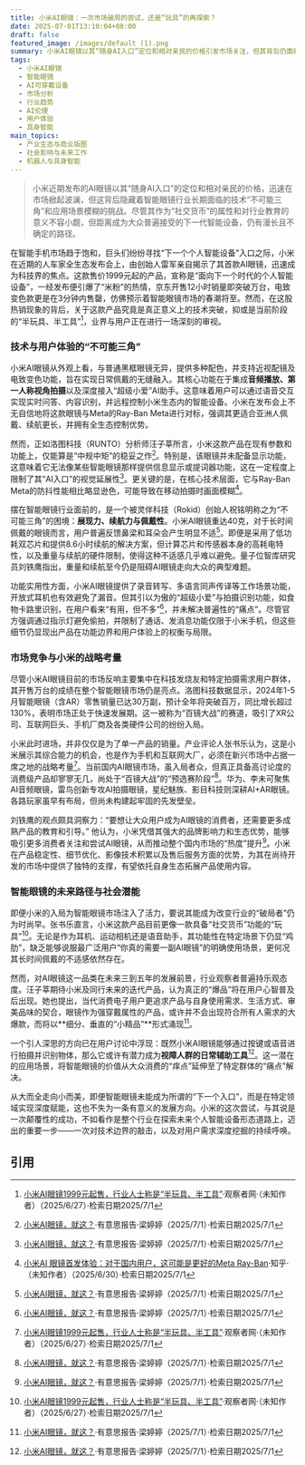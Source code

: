 ```yaml
---
title: 小米AI眼镜：一次市场破局的尝试，还是“玩具”的再探索？
date: 2025-07-01T13:10:04+08:00
draft: false
featured_image: /images/default (1).png
summary: 小米AI眼镜以其“随身AI入口”定位和相对亲民的价格引发市场关注，但其背后仍面临智能眼镜行业在佩戴舒适度、续航和功能实用性上的“不可能三角”挑战。小米的入局被视为推动市场成熟、教育消费者的重要一步，尤其在与Meta竞品对标时展现出生态优势，但其产品属性更偏向“社交货币”或“玩具”，而非解决大众痛点的刚需。未来，智能眼镜或将走向细分垂直市场，甚至有望在助残等特殊领域发挥重要社会价值。
tags: 
  - 小米AI眼镜
  - 智能眼镜
  - AI可穿戴设备
  - 市场分析
  - 行业趋势
  - AI伦理
  - 用户体验
  - 具身智能
main_topics: 
  - 产业生态与商业版图
  - 社会影响与未来工作
  - 机器人与具身智能
---
```


> 小米近期发布的AI眼镜以其“随身AI入口”的定位和相对亲民的价格，迅速在市场掀起波澜，但这背后隐藏着智能眼镜行业长期面临的技术“不可能三角”和应用场景模糊的挑战。尽管其作为“社交货币”的属性和对行业教育的意义不容小觑，但距离成为大众普遍接受的下一代智能设备，仍有漫长且不确定的路径。

在智能手机市场趋于饱和，巨头们纷纷寻找“下一个个人智能设备”入口之际，小米在近期的人车家全生态发布会上，由创始人雷军亲自揭示了其首款AI眼镜，迅速成为科技界的焦点。这款售价1999元起的产品，宣称是“面向下一个时代的个人智能设备”，一经发布便引爆了“米粉”的热情，京东开售12小时销量即突破万台，电致变色款更是在3分钟内售罄，仿佛预示着智能眼镜市场的春潮将至。然而，在这股热销现象的背后，关于这款产品究竟是真正意义上的技术突破，抑或是当前阶段的“半玩具、半工具”[^3]，业界与用户正在进行一场深刻的审视。

### 技术与用户体验的“不可能三角”

小米AI眼镜从外观上看，与普通黑框眼镜无异，提供多种配色，并支持近视配镜及电致变色功能，旨在实现日常佩戴的无缝融入。其核心功能在于集成**音频播放、第一人称视角拍摄**以及深度接入“超级小爱”AI助手。这意味着用户可以通过语音交互实现实时问答、内容识别，并远程控制小米生态内的智能设备。小米在发布会上不无自信地将这款眼镜与Meta的Ray-Ban Meta进行对标，强调其更适合亚洲人佩戴、续航更长，并拥有全生态控制优势。

然而，正如洛图科技（RUNTO）分析师汪子莘所言，小米这款产品在现有参数和功能上，仅能算是“中规中矩”的稳妥之作[^1]。特别是，该眼镜并未配备显示功能，这意味着它无法像某些智能眼镜那样提供信息显示或提词器功能，这在一定程度上限制了其“AI入口”的视觉延展性[^1]。更关键的是，在核心技术层面，它与Ray-Ban Meta的防抖性能相比略显逊色，可能导致在移动拍摄时画面模糊[^2]。

摆在智能眼镜行业面前的，是一个被灵伴科技（Rokid）创始人祝铭明称之为“不可能三角”的困境：**展现力、续航力与佩戴性**。小米AI眼镜重达40克，对于长时间佩戴的眼镜而言，用户普遍反馈鼻梁和耳朵会产生明显不适[^1]。即便是采用了低功耗双芯片和提供8.6小时续航的解决方案，但计算芯片和传感器本身的高耗电特性，以及重量与续航的硬件限制，使得这种不适感几乎难以避免。量子位智库研究员刘铁鹰指出，重量和续航至今仍是阻碍AI眼镜走向大众的典型难题。

功能实用性方面，小米AI眼镜提供了录音转写、多语言同声传译等工作场景功能，开放式耳机也有效避免了漏音。但其引以为傲的“超级小爱”与拍摄识别功能，如食物卡路里识别，在用户看来“有用，但不多”[^1]，并未解决普遍性的“痛点”。尽管官方强调通过指示灯避免偷拍，并限制了通话、发消息功能仅限于小米手机，但这些细节仍显现出产品在功能边界和用户体验上的权衡与局限。

### 市场竞争与小米的战略考量

尽管小米AI眼镜目前的市场反响主要集中在科技发烧友和特定拍摄需求用户群体，其开售万台的成绩在整个智能眼镜市场仍是亮点。洛图科技数据显示，2024年1-5月智能眼镜（含AR）零售销量已达30万副，预计全年将突破百万，同比增长超过130%，表明市场正处于快速发展期。这一被称为“百镜大战”的赛道，吸引了XR公司、互联网巨头、手机厂商及各类硬件公司的纷纷入局。

小米此时进场，并非仅仅是为了单一产品的销量。产业评论人张书乐认为，这是小米展示其综合能力的机会，也是作为手机和互联网大厂，必须在新兴市场中占据一席之地的战略考量[^3]。当前国内AI眼镜市场，虽入局者众，但真正具备高讨论度的消费级产品却寥寥无几，尚处于“百镜大战”的“预选赛阶段”[^1]。华为、李未可聚焦AI音频眼镜，雷鸟创新专攻AI拍摄眼镜，星纪魅族、影目科技则深耕AI+AR眼镜。各路玩家虽早有布局，但尚未构建起牢固的先发壁垒。

刘铁鹰的观点颇具洞察力：“要想让大众用户成为AI眼镜的消费者，还需要更多成熟产品的教育和引导。” 他认为，小米凭借其强大的品牌影响力和生态优势，能够吸引更多消费者关注和尝试AI眼镜，从而推动整个国内市场的“热度”提升[^1]。小米在产品稳定性、细节优化、影像技术积累以及售后服务方面的优势，为其在尚待开发的市场中提供了独特的支撑，有望依托自身生态拓展产品使用内容。

### 智能眼镜的未来路径与社会潜能

即便小米的入局为智能眼镜市场注入了活力，要说其能成为改变行业的“破局者”仍为时尚早。张书乐直言，小米这款产品目前更像一款具备“社交货币”功能的“玩具”[^3]。无论是作为耳机、运动相机还是语音助手，其功能性在特定场景下仍显“鸡肋”，缺乏能够说服最广泛用户“你真的需要一副AI眼镜”的明确使用场景，更何况其长时间佩戴的不适感依然存在。

然而，对AI眼镜这一品类在未来三到五年的发展前景，行业观察者普遍持乐观态度。汪子莘期待小米及同行未来的迭代产品，认为真正的“爆品”将在用户心智普及后出现。她也提出，当代消费电子用户更追求产品与自身使用需求、生活方式、审美品味的契合，眼镜作为强穿戴属性的产品，或许并不会出现符合所有人需求的大爆款，而将以**细分、垂直的“小精品”**形式涌现[^1]。

一个引人深思的方向已在用户讨论中浮现：既然小米AI眼镜能够通过按键或语音进行拍摄并识别物体，那么它或许有潜力成为**视障人群的日常辅助工具**[^1]。这一潜在的应用场景，将智能眼镜的价值从大众消费的“痒点”延伸至了特定群体的“痛点”解决。

从大而全走向小而美，即便智能眼镜未能成为所谓的“下一个入口”，而是在特定领域实现深度赋能，这也不失为一条有意义的发展方向。小米的这次尝试，与其说是一次颠覆性的成功，不如看作是整个行业在探索未来个人智能设备形态道路上，迈出的重要一步——一次对技术边界的敲击，以及对用户需求深度挖掘的持续呼唤。

## 引用

[^1]: [小米AI眼镜，就这？](https://mp.weixin.qq.com/s/C7VHf1E_KK_gJHUn2xT1Zg)·有意思报告·梁婷婷（2025/7/1）·检索日期2025/7/1
[^2]: [小米AI 眼镜首发体验：对于国内用户，这可能是更好的Meta Ray-Ban](https://zhuanlan.zhihu.com/p/1921981417363047935)·知乎·（未知作者）（2025/6/30）·检索日期2025/7/1
[^3]: [小米AI眼镜1999元起售，行业人士称是“半玩具、半工具”](https://www.guancha.cn/economy/2025_06_27_780924.shtml)·观察者网·（未知作者）（2025/6/27）·检索日期2025/7/1
